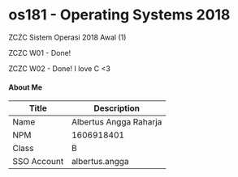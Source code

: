 # os181 - Operating Systems 2018
ZCZC Sistem Operasi 2018 Awal (1)

ZCZC W01 - Done!

ZCZC W02 - Done! I love C <3



#### About Me

| Title       | Description            |
| ----------- | ---------------------- |
| Name        | Albertus Angga Raharja |
| NPM         | 1606918401             |
| Class       | B                      |
| SSO Account | albertus.angga         |
